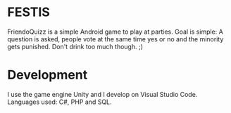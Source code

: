 # FESTIS
FriendoQuizz is a simple Android game to play at parties.
Goal is simple: A question is asked, people vote at the same time yes or no and the minority gets punished. Don't drink too much though. ;)

# Development
I use the game engine Unity and I develop on Visual Studio Code.
Languages used: C#, PHP and SQL.
